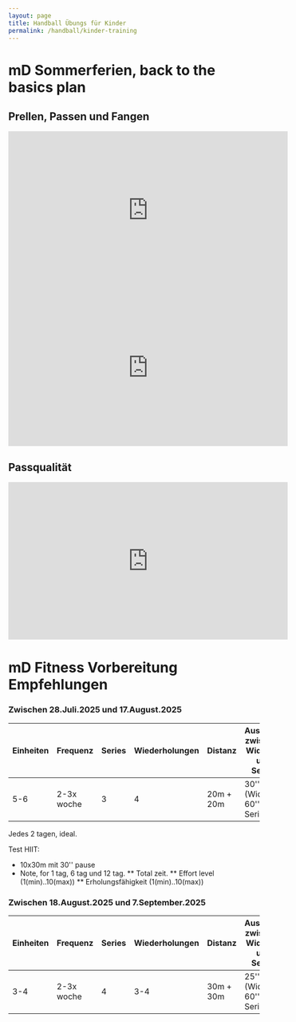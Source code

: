 ```yaml
---
layout: page
title: Handball Übungs für Kinder
permalink: /handball/kinder-training
---
```


# mD Sommerferien, back to the basics plan

## Prellen, Passen und Fangen

<iframe width="560" height="315" src="https://www.youtube.com/embed/7BgwK7duv30?si=GriixSEDBR30Bedx" title="YouTube video player" frameborder="0" allow="accelerometer; autoplay; clipboard-write; encrypted-media; gyroscope; picture-in-picture; web-share" referrerpolicy="strict-origin-when-cross-origin" allowfullscreen></iframe>


<iframe width="560" height="315" src="https://www.youtube.com/embed/anjh45izOYM?si=qCjoQH-m4otwfYwx" title="YouTube video player" frameborder="0" allow="accelerometer; autoplay; clipboard-write; encrypted-media; gyroscope; picture-in-picture; web-share" referrerpolicy="strict-origin-when-cross-origin" allowfullscreen></iframe>

## Passqualität

<iframe width="560" height="315" src="https://www.youtube.com/embed/xsengUlZG5I?si=PtNIaHg_K52hiw_x" title="YouTube video player" frameborder="0" allow="accelerometer; autoplay; clipboard-write; encrypted-media; gyroscope; picture-in-picture; web-share" referrerpolicy="strict-origin-when-cross-origin" allowfullscreen></iframe>

# mD Fitness Vorbereitung Empfehlungen    


### Zwischen 28.Juli.2025 und  17.August.2025

| Einheiten | Frequenz | Series | Wiederholungen | Distanz   | Ausruhen zwischen Widerho. und Series | Intensität | Notes |
| --------- | -------- | ------ | -------------- | --------- | ------------------------------------- | ---------- | ----- |
| 5-6       | 2-3x woche | 3      | 4              | 20m + 20m | 30'' (Wider), 60'' Series             | 80%        | Progressive + Lauftechnik |

Jedes 2 tagen, ideal.

Test HIIT:
   * 10x30m mit 30'' pause
   * Note, for 1 tag, 6 tag und 12 tag.
   ** Total zeit.
   ** Effort level (1(min)..10(max))
   ** Erholungsfähigkeit  (1(min)..10(max))


### Zwischen 18.August.2025 und 7.September.2025

| Einheiten | Frequenz   | Series | Wiederholungen | Distanz   | Ausruhen zwischen Widerho. und Series | Intensität | Notes |
| --------- | ---------- | ------ | -------------- | --------- | ------------------------------------- | ---------- | ----- |
| 3-4       | 2-3x woche | 4      | 3-4            | 30m + 30m | 25'' (Wider), 60'' Series             | 80%        |       |